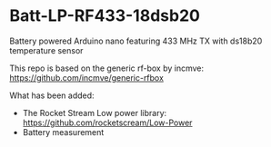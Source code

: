 # Batt-LP-RF433-18dsb20
Battery powered Arduino nano featuring 433 MHz TX with ds18b20 temperature sensor

This repo is based on the generic rf-box by incmve: https://github.com/incmve/generic-rfbox

What has been added:
- The Rocket Stream Low power library: https://github.com/rocketscream/Low-Power
- Battery measurement

